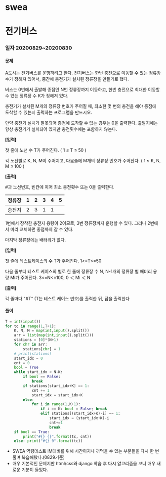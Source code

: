 # swea

# 전기버스

### 일자 20200829~20200830

#### 문제

A도시는 전기버스를 운행하려고 한다. 전기버스는 한번 충전으로 이동할 수 있는 정류장 수가 정해져 있어서, 중간에 충전기가 설치된 정류장을 만들기로 했다.

버스는 0번에서 출발해 종점인 N번 정류장까지 이동하고, 한번 충전으로 최대한 이동할 수 있는 정류장 수 K가 정해져 있다.

충전기가 설치된 M개의 정류장 번호가 주어질 때, 최소한 몇 번의 충전을 해야 종점에 도착할 수 있는지 출력하는 프로그램을 만드시오.

만약 충전기 설치가 잘못되어 종점에 도착할 수 없는 경우는 0을 출력한다. 출발지에는 항상 충전기가 설치되어 있지만 충전횟수에는 포함하지 않는다. 

**[입력]**


첫 줄에 노선 수 T가 주어진다. ( 1 ≤ T ≤ 50 )


각 노선별로 K, N, M이 주어지고, 다음줄에 M개의 정류장 번호가 주어진다. ( 1 ≤ K, N, M ≤ 100 )


**[출력]**


\#과 노선번호, 빈칸에 이어 최소 충전횟수 또는 0을 출력한다.

 

| 정류장 | 1    | 2    | 3    | 4    | 5    |
| ------ | ---- | ---- | ---- | ---- | ---- |
| 충전지 | 2    | 3    | 1    | 1    |      |



1번에서 장착한 충전지 용량이 2이므로, 3번 정류장까지 운행할 수 있다. 그러나 2번에서 미리 교체하면 종점까지 갈 수 있다.

마지막 정류장에는 배터리가 없다.


**[입력]**

첫 줄에 테스트케이스의 수 T가 주어진다. 1<=T<=50

다음 줄부터 테스트 케이스의 별로 한 줄에 정류장 수 N, N-1개의 정류장 별 배터리 용량 Mi가 주어진다. 3<=N<=100, 0 ＜ Mi ＜ N


**[출력]**

각 줄마다 "#T" (T는 테스트 케이스 번호)를 출력한 뒤, 답을 출력한다



#### 풀이

```python
T = int(input())
for tc in range(1,T+1):
    K, N, M = map(int,input().split())
    arr = list(map(int,input().split()))
    stations = [0]*(N+1)
    for chr in arr:
        stations[chr] = 1
    # print(stations)
    start_idx = 0
    cnt = 0
    bool = True
    while start_idx < N-K:
        if bool == False:
            break
        if stations[start_idx+K] == 1:
            cnt += 1
            start_idx = start_idx+K
        else:
            for i in range(1,K+1):
                if i == K: bool = False; break
                elif stations[(start_idx+K)-i] == 1:
                    start_idx = (start_idx+K)-i
                    cnt+=1
                    break
    if bool == True:
        print("#{} {}".format(tc, cnt))
    else: print("#{} 0".format(tc))
```

- SWEA 역량테스트 IM대비를 위해 시간이지나 까먹을 수 있는 부분들을  다시 한 번 풀며 복습해봤다.(0829기준)
- 매우 기본적인 문제지만 html/css와 django 학습 후 다시 알고리즘을 보니 매우 새로운 기분이 들었다.

